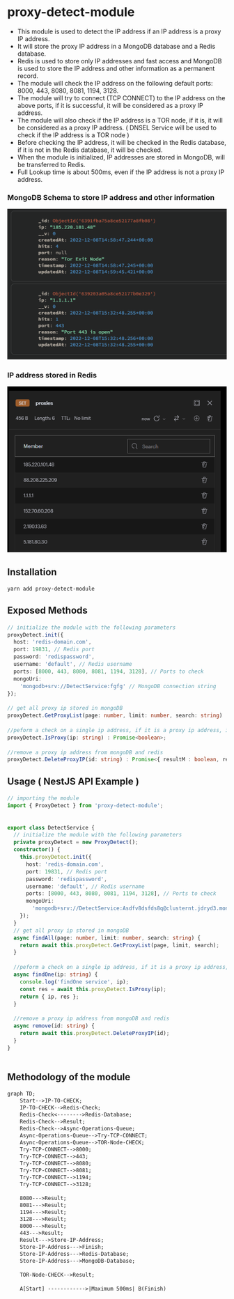# proxy-detect-module

* This module is used to detect the IP address if an IP address is a proxy IP address.
* It will store the proxy IP address in a MongoDB database and a Redis database.
* Redis is used to store only IP addresses and fast access and MongoDB is used to store the IP address and other information as a permanent record.
* The module will check the IP address on the following default ports: 8000, 443, 8080, 8081, 1194, 3128.
* The module will try to connect (TCP CONNECT) to the IP address on the above ports, if it is successful, it will be considered as a proxy IP address.
* The module will also check if the IP address is a TOR node, if it is, it will be considered as a proxy IP address. ( DNSEL Service will be used to check if the IP address is a TOR node )
* Before checking the IP address, it will be checked in the Redis database, if it is not in the Redis database, it will be checked.
* When the module is initialized, IP addresses are stored in MongoDB, will be transferred to Redis.
* Full Lookup time is about 500ms, even if the IP address is not a proxy IP address.


### MongoDB Schema to store IP address and other information
![Screenshot](imgs/mongodb.model.png)

### IP address stored in Redis
![Screenshot](imgs/redis.model.png)


## Installation

```bash
yarn add proxy-detect-module
```

## Exposed Methods

```typescript
// initialize the module with the following parameters
proxyDetect.init({
  host: 'redis-domain.com',
  port: 19831, // Redis port
  password: 'redispassword', 
  username: 'default', // Redis username
  ports: [8000, 443, 8080, 8081, 1194, 3128], // Ports to check
  mongoUri:
    'mongodb+srv://DetectService:fgfg' // MongoDB connection string
});

// get all proxy ip stored in mongoDB
proxyDetect.GetProxyList(page: number, limit: number, search: string) : Promise<ProxyIp[]>;

//peform a check on a single ip address, if it is a proxy ip address, it will be stored in mongoDB and redis
proxyDetect.IsProxy(ip: string) : Promise<boolean>;

//remove a proxy ip address from mongoDB and redis
proxyDetect.DeleteProxyIP(id: string) : Promise<{ resultM : boolean, resultR : boolean }>;

```

## Usage ( NestJS API Example )

```typescript
// importing the module
import { ProxyDetect } from 'proxy-detect-module';


export class DetectService {
  // initialize the module with the following parameters
  private proxyDetect = new ProxyDetect();
  constructor() {
    this.proxyDetect.init({
      host: 'redis-domain.com',
      port: 19831, // Redis port
      password: 'redispassword', 
      username: 'default', // Redis username
      ports: [8000, 443, 8080, 8081, 1194, 3128], // Ports to check
      mongoUri:
        'mongodb+srv://DetectService:Asdfv8dsfds8q@clusternt.jdryd3.mongodb.net/ProxyIpDB?retryWrites=true&w=majority',
    });
  }
  // get all proxy ip stored in mongoDB
  async findAll(page: number, limit: number, search: string) {
    return await this.proxyDetect.GetProxyList(page, limit, search);
  }

  //peform a check on a single ip address, if it is a proxy ip address, it will be stored in mongoDB and redis
  async findOne(ip: string) {
    console.log('findOne service', ip);
    const res = await this.proxyDetect.IsProxy(ip);
    return { ip, res };
  }

  //remove a proxy ip address from mongoDB and redis
  async remove(id: string) {
    return await this.proxyDetect.DeleteProxyIP(id); 
  }
}
    
```

## Methodology of the module

```mermaid
graph TD;
    Start-->IP-TO-CHECK;
    IP-TO-CHECK-->Redis-Check;
    Redis-Check<-------->Redis-Database;
    Redis-Check-->Result;
    Redis-Check-->Async-Operations-Queue;
    Async-Operations-Queue-->Try-TCP-CONNECT;
    Async-Operations-Queue-->TOR-Node-CHECK;
    Try-TCP-CONNECT-->8000;
    Try-TCP-CONNECT-->443;
    Try-TCP-CONNECT-->8080;
    Try-TCP-CONNECT-->8081;
    Try-TCP-CONNECT-->1194;
    Try-TCP-CONNECT-->3128;

    8080--->Result;
    8081--->Result;
    1194--->Result;
    3128--->Result;
    8000--->Result;
    443--->Result;
    Result--->Store-IP-Address;
    Store-IP-Address--->Finish;
    Store-IP-Address--->Redis-Database;
    Store-IP-Address--->MongoDB-Database;

    TOR-Node-CHECK-->Result;

    A[Start] ------------>|Maximum 500ms| B(Finish)
    

```